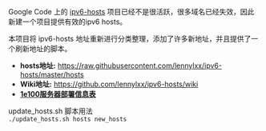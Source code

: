 Google Code 上的 [ipv6-hosts](https://code.google.com/p/ipv6-hosts) 项目已经不是很活跃，很多域名已经失效，因此新建一个项目提供有效的ipv6 hosts。

本项目将 ipv6-hosts 地址重新进行分类整理，添加了许多新地址，并且提供了一个刷新地址的脚本。


* **hosts地址:** https://raw.githubusercontent.com/lennylxx/ipv6-hosts/master/hosts  
* **Wiki地址:** https://github.com/lennylxx/ipv6-hosts/wiki
* **<a href="https://docs.google.com/spreadsheets/d/1a5HI0lkc1TycJdwJnCVDVd3x6_gemI3CQhNHhdsVmP8" target="_blank">1e100服务器部署信息表</a>** 

update_hosts.sh 脚本用法  
`./update_hosts.sh hosts new_hosts` 
